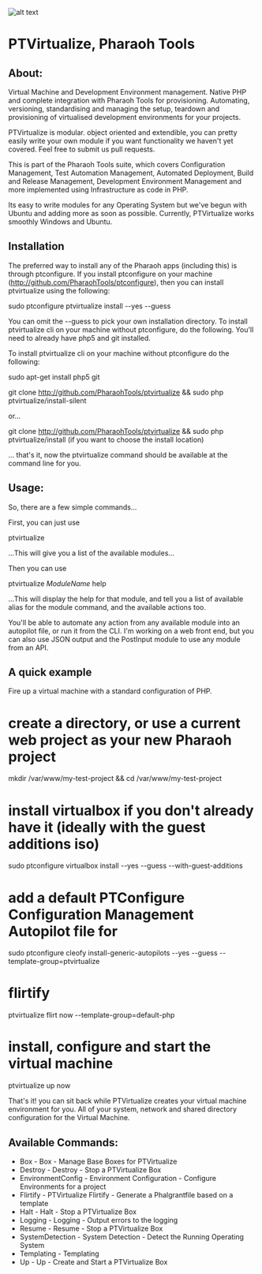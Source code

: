 ![alt text](http://www.pharaohtools.com/images/logo-pharaoh.png "Pharaoh Tools Virtual Machine Management")

# PTVirtualize, Pharaoh Tools

## About:

Virtual Machine and Development Environment management. Native PHP and complete integration with Pharaoh Tools for
provisioning. Automating, versioning, standardising and managing the setup, teardown and provisioning of virtualised
development environments for your projects.

PTVirtualize is modular. object oriented and extendible, you can pretty easily write your own module if you want
functionality we haven't yet covered. Feel free to submit us pull requests.

This is part of the Pharaoh Tools suite, which covers Configuration Management, Test Automation Management, Automated
Deployment, Build and Release Management, Development Environment Management and more implemented using Infrastructure
as code in PHP.

Its easy to write modules for any Operating System but we've begun with Ubuntu and adding more as soon as possible.
Currently, PTVirtualize works smoothly Windows and Ubuntu.

    
## Installation

The preferred way to install any of the Pharaoh apps (including this) is through ptconfigure. If you install ptconfigure
on your machine (http://github.com/PharaohTools/ptconfigure), then you can install ptvirtualize using the following:

sudo ptconfigure ptvirtualize install --yes --guess

You can omit the --guess to pick your own installation directory. To install ptvirtualize cli on your machine
without ptconfigure, do the following. You'll need to already have php5 and git installed.

To install ptvirtualize cli on your machine without ptconfigure do the following:

sudo apt-get install php5 git

git clone http://github.com/PharaohTools/ptvirtualize && sudo php ptvirtualize/install-silent

or...

git clone http://github.com/PharaohTools/ptvirtualize && sudo php ptvirtualize/install
(if you want to choose the install location)

... that's it, now the ptvirtualize command should be available at the command line for you.


## Usage:

So, there are a few simple commands...

First, you can just use

ptvirtualize

...This will give you a list of the available modules...


Then you can use

ptvirtualize *ModuleName* help

...This will display the help for that module, and tell you a list of available alias for the module command, and the
available actions too.

You'll be able to automate any action from any available module into an autopilot file, or run it from the CLI. I'm
working on a web front end, but you can also use JSON output and the PostInput module to use any module from an API.


## A quick example

Fire up a virtual machine with a standard configuration of PHP.

 # create a directory, or use a current web project as your new Pharaoh project
 mkdir /var/www/my-test-project && cd /var/www/my-test-project

 # install virtualbox if you don't already have it (ideally with the guest additions iso)
 sudo ptconfigure virtualbox install --yes --guess --with-guest-additions

 # add a default PTConfigure Configuration Management Autopilot file for
 sudo ptconfigure cleofy install-generic-autopilots --yes --guess --template-group=ptvirtualize

 # flirtify
 ptvirtualize flirt now --template-group=default-php

 # install, configure and start the virtual machine
 ptvirtualize up now

That's it! you can sit back while PTVirtualize creates your virtual machine environment for you. All of your system,
network and shared directory configuration for the Virtual Machine.


## Available Commands:

- Box - Box - Manage Base Boxes for PTVirtualize
- Destroy - Destroy - Stop a PTVirtualize Box
- EnvironmentConfig - Environment Configuration - Configure Environments for a project
- Flirtify - PTVirtualize Flirtify - Generate a Phalgrantfile based on a template
- Halt - Halt - Stop a PTVirtualize Box
- Logging - Logging - Output errors to the logging
- Resume - Resume - Stop a PTVirtualize Box
- SystemDetection - System Detection - Detect the Running Operating System
- Templating - Templating
- Up - Up - Create and Start a PTVirtualize Box